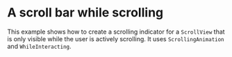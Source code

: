 # A scroll bar while scrolling

This example shows how to create a scrolling indicator for a `ScrollView` that is only visible while the user is actively scrolling. It uses `ScrollingAnimation` and `WhileInteracting`.
